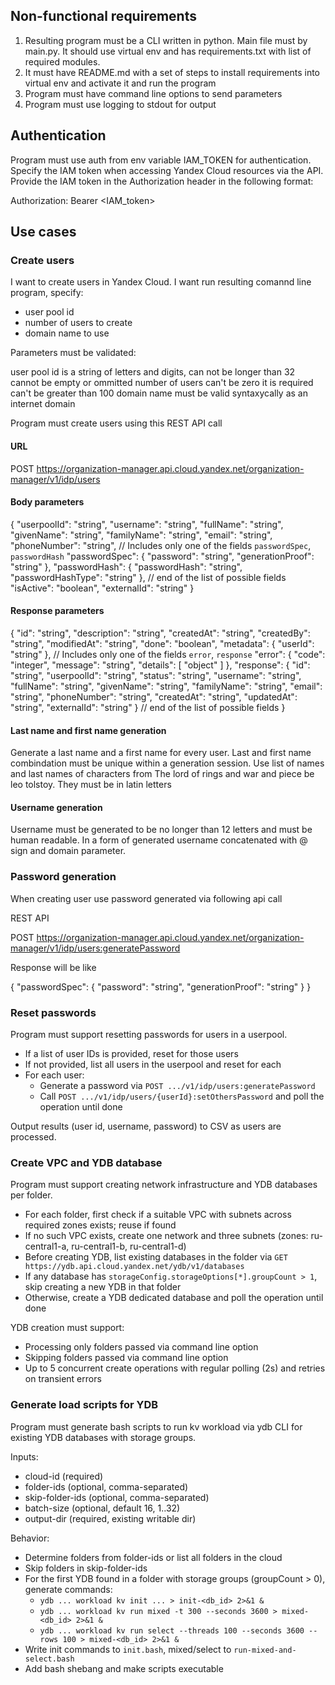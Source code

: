 ## Non-functional requirements

1. Resulting program must be a CLI written in python. Main file must by main.py. It should use virtual env and has requirements.txt with list of required modules.
2. It must have README.md with a set of steps to install requirements into virtual env and activate it and run the program
3. Program must have command line options to send parameters
4. Program must use logging to stdout for output


## Authentication


Program must use auth from env variable IAM_TOKEN for authentication.
Specify the IAM token when accessing Yandex Cloud resources via the API. Provide the IAM token in the Authorization header in the following format:

Authorization: Bearer <IAM_token>

## Use cases

### Create users

I want to create users in Yandex Cloud. I want run resulting comannd line program, specify:
- user pool id 
- number of users to create
- domain name to use


Parameters must be validated:

user pool id is a string of letters and digits, can not be longer than 32 cannot be empty or ommitted
number of users can't be zero it is required can't be greater than 100
domain name must be valid syntaxycally as an internet domain

Program must create users using this REST API call

#### URL

POST https://organization-manager.api.cloud.yandex.net/organization-manager/v1/idp/users


#### Body parameters

{
  "userpoolId": "string",
  "username": "string",
  "fullName": "string",
  "givenName": "string",
  "familyName": "string",
  "email": "string",
  "phoneNumber": "string",
  // Includes only one of the fields `passwordSpec`, `passwordHash`
  "passwordSpec": {
    "password": "string",
    "generationProof": "string"
  },
  "passwordHash": {
    "passwordHash": "string",
    "passwordHashType": "string"
  },
  // end of the list of possible fields
  "isActive": "boolean",
  "externalId": "string"
}


#### Response parameters

{
  "id": "string",
  "description": "string",
  "createdAt": "string",
  "createdBy": "string",
  "modifiedAt": "string",
  "done": "boolean",
  "metadata": {
    "userId": "string"
  },
  // Includes only one of the fields `error`, `response`
  "error": {
    "code": "integer",
    "message": "string",
    "details": [
      "object"
    ]
  },
  "response": {
    "id": "string",
    "userpoolId": "string",
    "status": "string",
    "username": "string",
    "fullName": "string",
    "givenName": "string",
    "familyName": "string",
    "email": "string",
    "phoneNumber": "string",
    "createdAt": "string",
    "updatedAt": "string",
    "externalId": "string"
  }
  // end of the list of possible fields
}


#### Last name and first name generation

Generate a last name and a first name for every user. Last and first name combindation must be unique within a generation session. Use list of names and last names of characters from The lord of rings and war and piece be leo tolstoy. They must be in latin letters

#### Username generation

Username must be generated to be no longer than 12 letters and must be human readable. In a form of generated username concatenated with @ sign and domain parameter.

### Password generation

When creating user use password generated via following api call

REST API 

POST https://organization-manager.api.cloud.yandex.net/organization-manager/v1/idp/users:generatePassword

Response will be like

{
  "passwordSpec": {
    "password": "string",
    "generationProof": "string"
  }
}

### Reset passwords

Program must support resetting passwords for users in a userpool.

- If a list of user IDs is provided, reset for those users
- If not provided, list all users in the userpool and reset for each
- For each user:
  - Generate a password via `POST .../v1/idp/users:generatePassword`
  - Call `POST .../v1/idp/users/{userId}:setOthersPassword` and poll the operation until done

Output results (user id, username, password) to CSV as users are processed.

### Create VPC and YDB database

Program must support creating network infrastructure and YDB databases per folder.

- For each folder, first check if a suitable VPC with subnets across required zones exists; reuse if found
- If no such VPC exists, create one network and three subnets (zones: ru-central1-a, ru-central1-b, ru-central1-d)
- Before creating YDB, list existing databases in the folder via `GET https://ydb.api.cloud.yandex.net/ydb/v1/databases`
- If any database has `storageConfig.storageOptions[*].groupCount > 1`, skip creating a new YDB in that folder
- Otherwise, create a YDB dedicated database and poll the operation until done

YDB creation must support:

- Processing only folders passed via command line option
- Skipping folders passed via command line option
- Up to 5 concurrent create operations with regular polling (2s) and retries on transient errors

### Generate load scripts for YDB

Program must generate bash scripts to run kv workload via ydb CLI for existing YDB databases with storage groups.

Inputs:

- cloud-id (required)
- folder-ids (optional, comma-separated)
- skip-folder-ids (optional, comma-separated)
- batch-size (optional, default 16, 1..32)
- output-dir (required, existing writable dir)

Behavior:

- Determine folders from folder-ids or list all folders in the cloud
- Skip folders in skip-folder-ids
- For the first YDB found in a folder with storage groups (groupCount > 0), generate commands:
  - `ydb ... workload kv init ... > init-<db_id> 2>&1 &`
  - `ydb ... workload kv run mixed -t 300 --seconds 3600 > mixed-<db_id> 2>&1 &`
  - `ydb ... workload kv run select --threads 100 --seconds 3600 --rows 100 > mixed-<db_id> 2>&1 &`
- Write init commands to `init.bash`, mixed/select to `run-mixed-and-select.bash`
- Add bash shebang and make scripts executable


